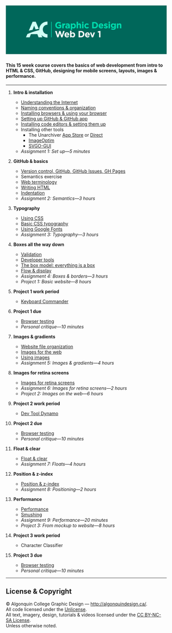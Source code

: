 # ![Learn the Web, Part 1](title-card.png)

#### This 15 week course covers the basics of web development from intro to HTML & CSS, GitHub, designing for mobile screens, layouts, images & performance.

---

1. **Intro & installation**
	- [Understanding the Internet](http://learn-the-web.algonquindesign.ca/topics/the-open-web/)
	- [Naming conventions & organization](http://learn-the-web.algonquindesign.ca/topics/naming-conventions/)
	- [Installing browsers & using your browser](http://learn-the-web.algonquindesign.ca/topics/web-browsers/)
	- [Setting up GitHub & GitHub app](http://learn-the-web.algonquindesign.ca/topics/installing-github/)
	- [Installing code editors & setting them up](http://learn-the-web.algonquindesign.ca/topics/code-editors/)
	- Installing other tools
		- The Unarchiver [App Store](http://itunes.apple.com/app/the-unarchiver/id425424353?mt=12&ls=1) or [Direct](http://unarchiver.c3.cx/unarchiver)
		- [ImageOptim](https://imageoptim.com/)
		- [SVGO-GUI](https://github.com/svg/svgo-gui)
	- *Assignment 1: Set up—5 minutes*

2. **GitHub & basics**
	- [Version control, GitHub, GitHub Issues, GH Pages](http://learn-the-web.algonquindesign.ca/topics/version-control/)
	- Semantics exercise
	- [Web terminology](http://learn-the-web.algonquindesign.ca/topics/web-terminology/)
	- [Writing HTML](http://learn-the-web.algonquindesign.ca/topics/html-semantics/)
	- [Indentation](http://learn-the-web.algonquindesign.ca/topics/html-indentation/)
	- *Assignment 2: Semantics—3 hours*

3. **Typography**
	- [Using CSS](http://learn-the-web.algonquindesign.ca/topics/using-css/)
	- [Basic CSS typography](http://learn-the-web.algonquindesign.ca/topics/basic-typography/)
	- [Using Google Fonts](http://learn-the-web.algonquindesign.ca/topics/google-fonts/)
	- *Assignment 3: Typography—3 hours*

4. **Boxes all the way down**
	- [Validation](http://learn-the-web.algonquindesign.ca/topics/validators/)
	- [Developer tools](http://learn-the-web.algonquindesign.ca/topics/browser-developer-tools/)
	- [The box model: everything is a box](http://learn-the-web.algonquindesign.ca/topics/box-model/)
	- [Flow & display](http://learn-the-web.algonquindesign.ca/topics/flow-display/)
	- *Assignment 4: Boxes & borders—3 hours*
	- *Project 1: Basic website—8 hours*

5. **Project 1 work period**
	- [Keyboard Commander](http://thomasjbradley.github.io/keyboard-commander/)

6. **Project 1 due**
	- [Browser testing](http://learn-the-web.algonquindesign.ca/topics/browser-testing/)
	- *Personal critique—10 minutes*

7. **Images & gradients**
	- [Website file organization](http://learn-the-web.algonquindesign.ca/topics/organization/)
	- [Images for the web](http://learn-the-web.algonquindesign.ca/topics/image-formats/)
	- [Using images](http://learn-the-web.algonquindesign.ca/topics/using-images/)
	- *Assignment 5: Images & gradients—4 hours*

8. **Images for retina screens**
	- [Images for retina screens](http://learn-the-web.algonquindesign.ca/topics/images-for-retina/)
	- *Assignment 6: Images for retina screens—2 hours*
	- *Project 2: Images on the web—6 hours*

9. **Project 2 work period**
	- [Dev Tool Dynamo](http://thomasjbradley.github.io/dev-tool-dynamo/)

10. **Project 2 due**
	- [Browser testing](http://learn-the-web.algonquindesign.ca/topics/browser-testing/)
	- *Personal critique—10 minutes*

11. **Float & clear**
	- [Float & clear](http://learn-the-web.algonquindesign.ca/topics/float-clear/)
	- *Assignment 7: Floats—4 hours*

12. **Position & z-index**
	- [Position & z-index](http://learn-the-web.algonquindesign.ca/topics/position-zindex/)
	- *Assignment 8: Positioning—2 hours*

13. **Performance**
	- [Performance](http://learn-the-web.algonquindesign.ca/topics/performance/)
	- [Smushing](http://learn-the-web.algonquindesign.ca/topics/image-formats/#speed-of-images)
	- *Assignment 9: Performance—20 minutes*
	- *Project 3: From mockup to website—8 hours*

14. **Project 3 work period**
	- Character Classifier

15. **Project 3 due**
	- [Browser testing](http://learn-the-web.algonquindesign.ca/topics/browser-testing/)
	- *Personal critique—10 minutes*

---

## License & Copyright

© Algonquin College Graphic Design — <http://algonquindesign.ca/>.<br>
All code licensed under the [Unlicense](UNLICENSE).<br>
All text, imagery, design, tutorials & videos licensed under the [CC BY-NC-SA License](http://creativecommons.org/licenses/by-nc-sa/4.0/).<br>
Unless otherwise noted.
